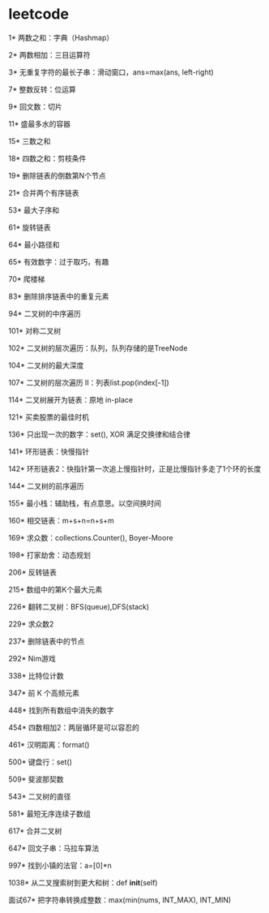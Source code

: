 # leetcode
1* 两数之和：字典（Hashmap）

2* 两数相加：三目运算符

3* 无重复字符的最长子串：滑动窗口，ans=max(ans, left-right)

7* 整数反转：位运算

9* 回文数：切片

11* 盛最多水的容器

15* 三数之和

18* 四数之和：剪枝条件

19* 删除链表的倒数第N个节点

21* 合并两个有序链表

53* 最大子序和

61* 旋转链表

64* 最小路径和

65* 有效数字：过于取巧，有趣

70* 爬楼梯

83* 删除排序链表中的重复元素

94* 二叉树的中序遍历

101* 对称二叉树

102* 二叉树的层次遍历：队列，队列存储的是TreeNode

104* 二叉树的最大深度

107* 二叉树的层次遍历 II：列表list.pop(index[-1])

114* 二叉树展开为链表：原地 in-place

121* 买卖股票的最佳时机

136* 只出现一次的数字：set(), XOR 满足交换律和结合律

141* 环形链表：快慢指针

142* 环形链表2：快指针第一次追上慢指针时，正是比慢指针多走了1个环的长度

144* 二叉树的前序遍历

155* 最小栈：辅助栈，有点意思。以空间换时间

160* 相交链表：m+s+n=n+s+m

169* 求众数：collections.Counter(), Boyer-Moore

198* 打家劫舍：动态规划

206* 反转链表

215* 数组中的第K个最大元素

226* 翻转二叉树：BFS(queue),DFS(stack)

229* 求众数2

237* 删除链表中的节点

292* Nim游戏

338* 比特位计数

347* 前 K 个高频元素

448* 找到所有数组中消失的数字

454* 四数相加2：两层循环是可以容忍的

461* 汉明距离：format()

500* 键盘行：set()

509* 斐波那契数

543* 二叉树的直径

581* 最短无序连续子数组

617* 合并二叉树

647* 回文子串：马拉车算法

997* 找到小镇的法官：a=[0]*n

1038* 从二叉搜索树到更大和树：def __init__(self)

面试67* 把字符串转换成整数：max(min(nums, INT_MAX), INT_MIN)
